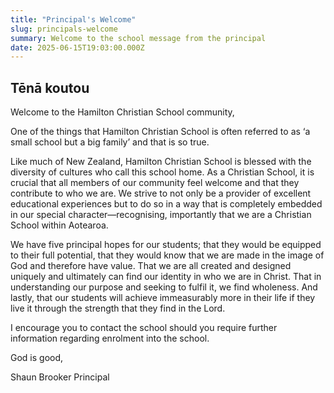 ```yaml
---
title: "Principal's Welcome"
slug: principals-welcome
summary: Welcome to the school message from the principal
date: 2025-06-15T19:03:00.000Z
---
```


## Tēnā koutou

Welcome to the Hamilton Christian School community,  

One of the things that Hamilton Christian School is often referred to as ‘a small school but a big family’ and that is so true.  

Like much of New Zealand, Hamilton Christian School is blessed with the diversity of cultures who call this school home. As a Christian School, it is crucial that all members of our community feel welcome and that they contribute to who we are. We strive to not only be a provider of excellent educational experiences but to do so in a way that is completely embedded in our special character—recognising, importantly that we are a Christian School within Aotearoa.  

We have five principal hopes for our students; that they would be equipped to their full potential, that they would know that we are made in the image of God and therefore have value. That we are all created and designed uniquely and ultimately can find our identity in who we are in Christ. That in understanding our purpose and seeking to fulfil it, we find wholeness. And lastly, that our students will achieve immeasurably more in their life if they live it through the strength that they find in the Lord.  

I encourage you to contact the school should you require further information regarding enrolment into the school.  

God is good,  

Shaun Brooker
Principal
